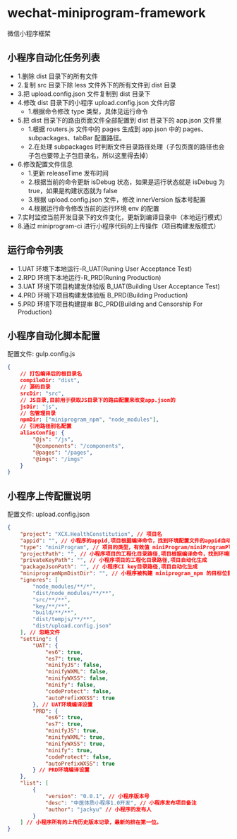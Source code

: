 # wechat-miniprogram-framework

微信小程序框架

## 小程序自动化任务列表

-   1.删除 dist 目录下的所有文件
-   2.复制 src 目录下除 less 文件外下的所有文件到 dist 目录
-   3.把 upload.config.json 文件复制到 dist 目录下
-   4.修改 dist 目录下的小程序 upload.config.json 文件内容
    -   1.根据命令修改 type 类型，具体见运行命令
-   5.把 dist 目录下的路由页面文件全部配置到 dist 目录下的 app.json 文件里
    -   1.根据 routers.js 文件中的 pages 生成到 app.json 中的 pages、subpackages、tabBar 配置路径。
    -   2.在处理 subpackages 时判断文件目录路径处理（子包页面的路径也会子包也要带上子包目录名，所以这里得去掉）
-   6.修改配置文件信息
    -   1.更新 releaseTime 发布时间
    -   2.根据当前的命令更新 isDebug 状态，如果是运行状态就是 isDebug 为 true，如果是构建状态就为 false
    -   3.根据 upload.config.json 文件，修改 innerVersion 版本号配置
    -   4.根据运行命令修改当前的运行环境 env 的配置
-   7.实时监控当前开发目录下的文件变化，更新到编译目录中（本地运行模式）
-   8.通过 miniprogram-ci 进行小程序代码的上传操作（项目构建发版模式）

## 运行命令列表

-   1.UAT 环境下本地运行-R_UAT(Runing User Acceptance Test)
-   2.RPD 环境下本地运行-R_PRD(Runing Production)
-   3.UAT 环境下项目构建发体验版 B_UAT(Building User Acceptance Test)
-   4.PRD 环境下项目构建发体验版 B_PRD(Building Production)
-   5.PRD 环境下项目构建提审 BC_PRD(Building and Censorship For Production)

## 小程序自动化脚本配置

配置文件: gulp.config.js
```json
{
    // 打包编译后的根目录名
    compileDir: "dist",
    // 源码目录
    srcDir: "src",
    // JS目录,目前用于获取JS目录下的路由配置来改变app.json的
    jsDir: "js",
    // 包管理目录
    npmDir: ["miniprogram_npm", "node_modules"],
    // 引用路径别名配置
    aliasConfig: {
        "@js": "/js",
        "@components": "/components",
        "@pages": "/pages",
        "@imgs": "/imgs"
    }
}
```

## 小程序上传配置说明

配置文件: upload.config.json

```json
{
    "project": "XCX.HealthConstitution", // 项目名
    "appid": "", // 小程序的appid,项目根据编译命令，找到环境配置文件的appid自动化生成
    "type": "miniProgram", // 项目的类型，有效值 miniProgram/miniProgramPlugin/miniGame/miniGamePlugin
    "projectPath": "", // 小程序项目的工程化目录路径,项目根据编译命令，找到环境配置文件的appid自动化生成
    "privateKeyPath": "", // 小程序项目的工程化目录路径,项目自动化生成
    "packageJsonPath": "", // 小程序CI key目录路径,项目自动化生成
    "miniprogramNpmDistDir": "", // 小程序被构建 miniprogram_npm 的目标位置目标位置，项目根据project.config.json里自动配置
    "ignores": [
        "node_modules/**/*",
        "dist/node_modules/**/**",
        "src/**/**",
        "key/**/**",
        "build/**/**",
        "dist/tempjs/**/**",
        "dist/upload.config.json"
    ], // 忽略文件
    "setting": {
        "UAT": {
            "es6": true,
            "es7": true,
            "minifyJS": false,
            "minifyWXML": false,
            "minifyWXSS": false,
            "minify": false,
            "codeProtect": false,
            "autoPrefixWXSS": true
        }, // UAT环境编译设置
        "PRD": {
            "es6": true,
            "es7": true,
            "minifyJS": true,
            "minifyWXML": true,
            "minifyWXSS": true,
            "minify": true,
            "codeProtect": false,
            "autoPrefixWXSS": true
        } // PRD环境编译设置
    },
    "list": [
        {
            "version": "0.0.1", // 小程序版本号
            "desc": "中医体质小程序1.0开发", // 小程序发布项目备注
            "author": "jackyu" // 小程序的发布人
        }
    ] // 小程序所有的上传历史版本记录，最新的排在第一位。
}
```

